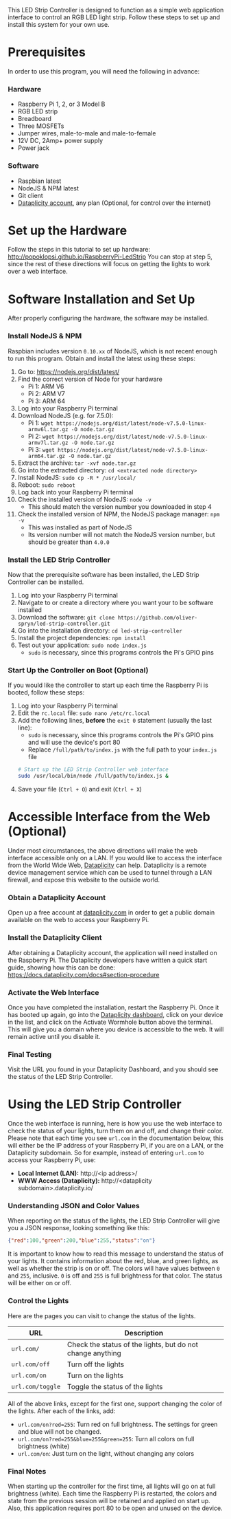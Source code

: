 This LED Strip Controller is designed to function as a simple web application interface to control an RGB LED light strip. Follow these steps to set up and install this system for your own use.

# Prerequisites
In order to use this program, you will need the following in advance:

### Hardware
- Raspberry Pi 1, 2, or 3 Model B
- RGB LED strip
- Breadboard
- Three MOSFETs
- Jumper wires, male-to-male and male-to-female
- 12V DC, 2Amp+ power supply
- Power jack

### Software
- Raspbian latest
- NodeJS & NPM latest
- Git client
- [Dataplicity account](https://dataplicity.com), any plan (Optional, for control over the internet)

# Set up the Hardware
Follow the steps in this tutorial to set up hardware: http://popoklopsi.github.io/RaspberryPi-LedStrip You can stop at step 5, since the rest of these directions will focus on getting the lights to work over a web interface.

# Software Installation and Set Up
After properly configuring the hardware, the software may be installed.

### Install NodeJS & NPM
Raspbian includes version `0.10.xx` of NodeJS, which is not recent enough to run this program. Obtain and install the latest using these steps:

1. Go to: https://nodejs.org/dist/latest/
2. Find the correct version of Node for your hardware
    * Pi 1: ARM V6
    * Pi 2: ARM V7
    * Pi 3: ARM 64
3. Log into your Raspberry Pi terminal
4. Download NodeJS (e.g. for 7.5.0):
    * Pi 1: `wget https://nodejs.org/dist/latest/node-v7.5.0-linux-armv6l.tar.gz -O node.tar.gz`
    * Pi 2: `wget https://nodejs.org/dist/latest/node-v7.5.0-linux-armv7l.tar.gz -O node.tar.gz`
    * Pi 3: `wget https://nodejs.org/dist/latest/node-v7.5.0-linux-arm64.tar.gz -O node.tar.gz`
5. Extract the archive: `tar -xvf node.tar.gz`
6. Go into the extracted directory: `cd <extracted node directory>`
7. Install NodeJS: `sudo cp -R * /usr/local/`
8. Reboot: `sudo reboot`
9. Log back into your Raspberry Pi terminal
10. Check the installed version of NodeJS: `node -v`
    * This should match the version number you downloaded in step 4
11. Check the installed version of NPM, the NodeJS package manager: `npm -v`
    * This was installed as part of NodeJS
    * Its version number will not match the NodeJS version number, but should be greater than `4.0.0`

### Install the LED Strip Controller
Now that the prerequisite software has been installed, the LED Strip Controller can be installed.

1. Log into your Raspberry Pi terminal
2. Navigate to or create a directory where you want your to be software installed
3. Download the software: `git clone https://github.com/oliver-spryn/led-strip-controller.git`
4. Go into the installation directory: `cd led-strip-controller`
5. Install the project dependencies: `npm install`
6. Test out your application: `sudo node index.js`
    * `sudo` is necessary, since this programs controls the Pi's GPIO pins

### Start Up the Controller on Boot (Optional)
If you would like the controller to start up each time the Raspberry Pi is booted, follow these steps:

1. Log into your Raspberry Pi terminal
2. Edit the `rc.local` file: `sudo nano /etc/rc.local`
3. Add the following lines, **before** the `exit 0` statement (usually the last line):
    * `sudo` is necessary, since this programs controls the Pi's GPIO pins and will use the device's port 80
    * Replace `/full/path/to/index.js` with the full path to your `index.js` file
    ```bash
    # Start up the LED Strip Controller web interface
    sudo /usr/local/bin/node /full/path/to/index.js &
    ```
4. Save your file (`Ctrl + O`) and exit (`Ctrl + X`)

# Accessible Interface from the Web (Optional)
Under most circumstances, the above directions will make the web interface accessible only on a LAN. If you would like to access the interface from the World Wide Web, [Dataplicity](https://dataplicity.com) can help. Dataplicity is a remote device management service which can be used to tunnel through a LAN firewall, and expose this website to the outside world.

### Obtain a Dataplicity Account
Open up a free account at [dataplicity.com](https://dataplicity.com) in order to get a public domain available on the web to access your Raspberry Pi.

### Install the Dataplicity Client
After obtaining a Dataplicity account, the application will need installed on the Raspberry Pi. The Dataplicity developers have written a quick start guide, showing how this can be done: https://docs.dataplicity.com/docs#section-procedure

### Activate the Web Interface
Once you have completed the installation, restart the Raspberry Pi. Once it has booted up again, go into the [Dataplicity dashboard](https://www.dataplicity.com/devices/), click on your device in the list, and click on the Activate Wormhole button above the terminal. This will give you a domain where you device is accessible to the web. It will remain active until you disable it.

### Final Testing
Visit the URL you found  in your Dataplicity Dashboard, and you should see the status of the LED Strip Controller.

# Using the LED Strip Controller
Once the web interface is running, here is how you use the web interface to check the status of your lights, turn them on and off, and change their color. Please note that each time you see `url.com` in the documentation below, this will either be the IP address of your Raspberry Pi, if you are on a LAN, or the Dataplicity subdomain. So for example, instead of entering `url.com` to access your Raspberry Pi, use:
* **Local Internet (LAN):** http://&lt;ip address&gt;/
* **WWW Access (Dataplicity):** http://&lt;dataplicity subdomain&gt;.dataplicity.io/

### Understanding JSON and Color Values
When reporting on the status of the lights, the LED Strip Controller will give you a JSON response, looking something like this:

```json
{"red":100,"green":200,"blue":255,"status":"on"}
```

It is important to know how to read this message to understand the status of your lights. It contains information about the red, blue, and green lights, as well as whether the strip is on or off. The colors will have values between `0` and `255`, inclusive. `0` is off and `255` is full brightness for that color. The status will be either on or off.

### Control the Lights
Here are the pages you can visit to change the status of the lights.

|URL|Description|
|---|-----------|
|`url.com/`|Check the status of the lights, but do not change anything|
|`url.com/off`|Turn off the lights|
|`url.com/on`|Turn on the lights|
|`url.com/toggle`|Toggle the status of the lights|

All of the above links, except for the first one, support changing the color of the lights. After each of the links, add:

* `url.com/on?red=255`: Turn red on full brightness. The settings for green and blue will not be changed.
* `url.com/on?red=255&blue=255&green=255`: Turn all colors on full brightness (white)
* `url.com/on`: Just turn on the light, without changing any colors

### Final Notes
When starting up the controller for the first time, all lights will go on at full brightness (white). Each time the Raspberry Pi is restarted, the colors and state from the previous session will be retained and applied on start up. Also, this application requires port 80 to be open and unused on the device.
